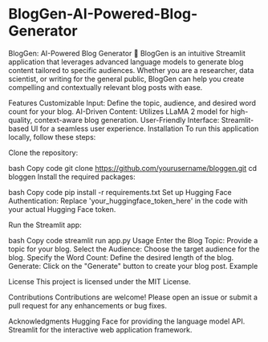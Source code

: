 # BlogGen-AI-Powered-Blog-Generator
BlogGen: AI-Powered Blog Generator 🤖
BlogGen is an intuitive Streamlit application that leverages advanced language models to generate blog content tailored to specific audiences. Whether you are a researcher, data scientist, or writing for the general public, BlogGen can help you create compelling and contextually relevant blog posts with ease.

Features
Customizable Input: Define the topic, audience, and desired word count for your blog.
AI-Driven Content: Utilizes LLaMA 2 model for high-quality, context-aware blog generation.
User-Friendly Interface: Streamlit-based UI for a seamless user experience.
Installation
To run this application locally, follow these steps:

Clone the repository:

bash
Copy code
git clone https://github.com/yourusername/bloggen.git
cd bloggen
Install the required packages:

bash
Copy code
pip install -r requirements.txt
Set up Hugging Face Authentication:
Replace 'your_huggingface_token_here' in the code with your actual Hugging Face token.

Run the Streamlit app:

bash
Copy code
streamlit run app.py
Usage
Enter the Blog Topic: Provide a topic for your blog.
Select the Audience: Choose the target audience for the blog.
Specify the Word Count: Define the desired length of the blog.
Generate: Click on the "Generate" button to create your blog post.
Example

License
This project is licensed under the MIT License.

Contributions
Contributions are welcome! Please open an issue or submit a pull request for any enhancements or bug fixes.

Acknowledgments
Hugging Face for providing the language model API.
Streamlit for the interactive web application framework.
